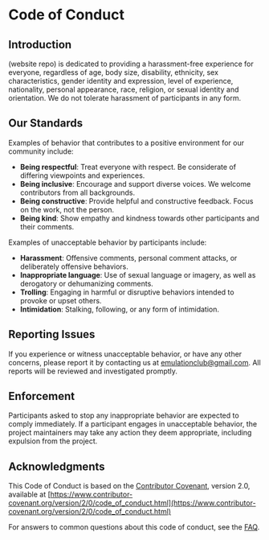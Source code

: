 # Code of Conduct

## Introduction

(website repo) is dedicated to providing a harassment-free experience for everyone, regardless of age, body size, disability, ethnicity, sex characteristics, gender identity and expression, level of experience, nationality, personal appearance, race, religion, or sexual identity and orientation. We do not tolerate harassment of participants in any form.

## Our Standards

Examples of behavior that contributes to a positive environment for our community include:

- **Being respectful**: Treat everyone with respect. Be considerate of differing viewpoints and experiences.
- **Being inclusive**: Encourage and support diverse voices. We welcome contributors from all backgrounds.
- **Being constructive**: Provide helpful and constructive feedback. Focus on the work, not the person.
- **Being kind**: Show empathy and kindness towards other participants and their comments.

Examples of unacceptable behavior by participants include:

- **Harassment**: Offensive comments, personal comment attacks, or deliberately offensive behaviors.
- **Inappropriate language**: Use of sexual language or imagery, as well as derogatory or dehumanizing comments.
- **Trolling**: Engaging in harmful or disruptive behaviors intended to provoke or upset others.
- **Intimidation**: Stalking, following, or any form of intimidation.

## Reporting Issues

If you experience or witness unacceptable behavior, or have any other concerns, please report it by contacting us at [emulationclub@gmail.com](mailto:emulationclub@gmail.com). All reports will be reviewed and investigated promptly.

## Enforcement

Participants asked to stop any inappropriate behavior are expected to comply immediately. If a participant engages in unacceptable behavior, the project maintainers may take any action they deem appropriate, including expulsion from the project.

## Acknowledgments

This Code of Conduct is based on the [Contributor Covenant](https://www.contributor-covenant.org), version 2.0, available at 
[https://www.contributor-covenant.org/version/2/0/code_of_conduct.html](https://www.contributor-covenant.org/version/2/0/code_of_conduct.html)

For answers to common questions about this code of conduct, see the [FAQ](https://www.contributor-covenant.org/faq).
